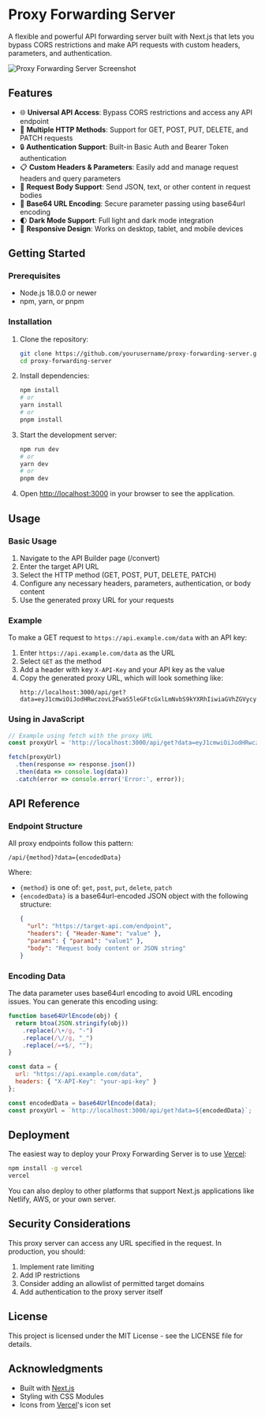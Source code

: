 # Proxy Forwarding Server

A flexible and powerful API forwarding server built with Next.js that lets you bypass CORS restrictions and make API requests with custom headers, parameters, and authentication.

![Proxy Forwarding Server Screenshot](public/screenshot.png)

## Features

- 🌐 **Universal API Access**: Bypass CORS restrictions and access any API endpoint
- 🔄 **Multiple HTTP Methods**: Support for GET, POST, PUT, DELETE, and PATCH requests
- 🔒 **Authentication Support**: Built-in Basic Auth and Bearer Token authentication
- 📋 **Custom Headers & Parameters**: Easily add and manage request headers and query parameters
- 🧩 **Request Body Support**: Send JSON, text, or other content in request bodies
- 🔐 **Base64 URL Encoding**: Secure parameter passing using base64url encoding
- 🌓 **Dark Mode Support**: Full light and dark mode integration
- 📱 **Responsive Design**: Works on desktop, tablet, and mobile devices

## Getting Started

### Prerequisites

- Node.js 18.0.0 or newer
- npm, yarn, or pnpm

### Installation

1. Clone the repository:
   ```bash
   git clone https://github.com/yourusername/proxy-forwarding-server.git
   cd proxy-forwarding-server
   ```

2. Install dependencies:
   ```bash
   npm install
   # or
   yarn install
   # or
   pnpm install
   ```

3. Start the development server:
   ```bash
   npm run dev
   # or
   yarn dev
   # or
   pnpm dev
   ```

4. Open [http://localhost:3000](http://localhost:3000) in your browser to see the application.

## Usage

### Basic Usage

1. Navigate to the API Builder page (/convert)
2. Enter the target API URL
3. Select the HTTP method (GET, POST, PUT, DELETE, PATCH)
4. Configure any necessary headers, parameters, authentication, or body content
5. Use the generated proxy URL for your requests

### Example

To make a GET request to `https://api.example.com/data` with an API key:

1. Enter `https://api.example.com/data` as the URL
2. Select `GET` as the method
3. Add a header with key `X-API-Key` and your API key as the value
4. Copy the generated proxy URL, which will look something like:
   ```
   http://localhost:3000/api/get?data=eyJ1cmwiOiJodHRwczovL2FwaS5leGFtcGxlLmNvbS9kYXRhIiwiaGVhZGVycyI6eyJYLUFQSS1LZXkiOiJ5b3VyLWFwaS1rZXkifX0
   ```

### Using in JavaScript

```javascript
// Example using fetch with the proxy URL
const proxyUrl = 'http://localhost:3000/api/get?data=eyJ1cmwiOiJodHRwczovL2FwaS5leGFtcGxlLmNvbS9kYXRhIiwiaGVhZGVycyI6eyJYLUFQSS1LZXkiOiJ5b3VyLWFwaS1rZXkifX0';

fetch(proxyUrl)
  .then(response => response.json())
  .then(data => console.log(data))
  .catch(error => console.error('Error:', error));
```

## API Reference

### Endpoint Structure

All proxy endpoints follow this pattern:
```
/api/{method}?data={encodedData}
```

Where:
- `{method}` is one of: `get`, `post`, `put`, `delete`, `patch`
- `{encodedData}` is a base64url-encoded JSON object with the following structure:
  ```json
  {
    "url": "https://target-api.com/endpoint",
    "headers": { "Header-Name": "value" },
    "params": { "param1": "value1" },
    "body": "Request body content or JSON string"
  }
  ```

### Encoding Data

The data parameter uses base64url encoding to avoid URL encoding issues. You can generate this encoding using:

```javascript
function base64UrlEncode(obj) {
  return btoa(JSON.stringify(obj))
    .replace(/\+/g, "-")
    .replace(/\//g, "_")
    .replace(/=+$/, "");
}

const data = {
  url: "https://api.example.com/data",
  headers: { "X-API-Key": "your-api-key" }
};

const encodedData = base64UrlEncode(data);
const proxyUrl = `http://localhost:3000/api/get?data=${encodedData}`;
```

## Deployment

The easiest way to deploy your Proxy Forwarding Server is to use [Vercel](https://vercel.com):

```bash
npm install -g vercel
vercel
```

You can also deploy to other platforms that support Next.js applications like Netlify, AWS, or your own server.

## Security Considerations

This proxy server can access any URL specified in the request. In production, you should:

1. Implement rate limiting
2. Add IP restrictions
3. Consider adding an allowlist of permitted target domains
4. Add authentication to the proxy server itself

## License

This project is licensed under the MIT License - see the LICENSE file for details.

## Acknowledgments

- Built with [Next.js](https://nextjs.org/)
- Styling with CSS Modules
- Icons from [Vercel](https://vercel.com)'s icon set
